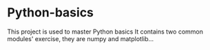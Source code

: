 # Python-basics
This project is used to master Python basics
It contains two common modules' exercise, they are numpy and matplotlib...
